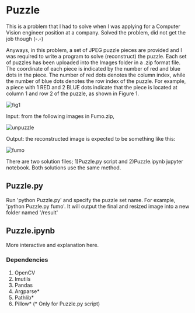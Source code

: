 # Puzzle

This is a problem that I had to solve when I was applying for a Computer Vision engineer position at a company. Solved the problem, did not get the job though (-.-)

Anyways, in this problem, a set of JPEG puzzle pieces are provided and I was required to write a program to solve (reconstruct) the puzzle. Each set of puzzles has been uploaded into the Images folder in a .zip format file. The coordinate of each piece is indicated by the number of red and blue dots in the piece. The number of red dots denotes the column index, while the number of blue dots denotes the row index of the puzzle. For example, a piece with 1 RED and 2 BLUE dots indicate that the piece is located at column 1 and row 2 of the puzzle, as shown in Figure 1.

![fig1](https://user-images.githubusercontent.com/44108332/73421048-81fcbd80-435f-11ea-80ce-1bf13001eaac.PNG)

Input: from the following images in Fumo.zip,

![unpuzzle](https://user-images.githubusercontent.com/44108332/73420992-57ab0000-435f-11ea-81fe-39894ac2c711.PNG)

Output: the reconstructed image is expected to be something like this:

![fumo](https://user-images.githubusercontent.com/44108332/73420829-d3f11380-435e-11ea-9952-e6c53128ebf0.jpg)

There are two solution files; 1)Puzzle.py script and 2)Puzzle.ipynb jupyter notebook. Both solutions use the same method. 

## Puzzle.py

Run 'python Puzzle.py' and specify the puzzle set name. For example, 'python Puzzle.py fumo'. It will output the final and resized image into a new folder named '/result'

## Puzzle.ipynb

More interactive and explanation here. 

### Dependencies

1. OpenCV
2. Imutils
3. Pandas
4. Argparse*
5. Pathlib*
6. Pillow*
(* Only for Puzzle.py script)











